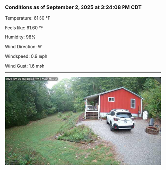 ### Conditions as of September 2, 2025 at 3:24:08 PM CDT 

Temperature: 61.60 &deg;F

Feels like: 61.60 &deg;F

Humidity: 98%

Wind Direction: W

Windspeed: 0.9 mph

Wind Gust: 1.6 mph

---

<img src="./images/latest.jpeg"/>

